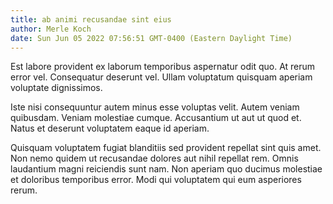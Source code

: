 ```yaml
---
title: ab animi recusandae sint eius
author: Merle Koch
date: Sun Jun 05 2022 07:56:51 GMT-0400 (Eastern Daylight Time)
---
```

Est labore provident ex laborum temporibus aspernatur odit quo. At rerum error vel. Consequatur deserunt vel. Ullam voluptatum quisquam aperiam voluptate dignissimos.

 Iste nisi consequuntur autem minus esse voluptas velit. Autem veniam quibusdam. Veniam molestiae cumque. Accusantium ut aut ut quod et. Natus et deserunt voluptatem eaque id aperiam.

 Quisquam voluptatem fugiat blanditiis sed provident repellat sint quis amet. Non nemo quidem ut recusandae dolores aut nihil repellat rem. Omnis laudantium magni reiciendis sunt nam. Non aperiam quo ducimus molestiae et doloribus temporibus error. Modi qui voluptatem qui eum asperiores rerum.